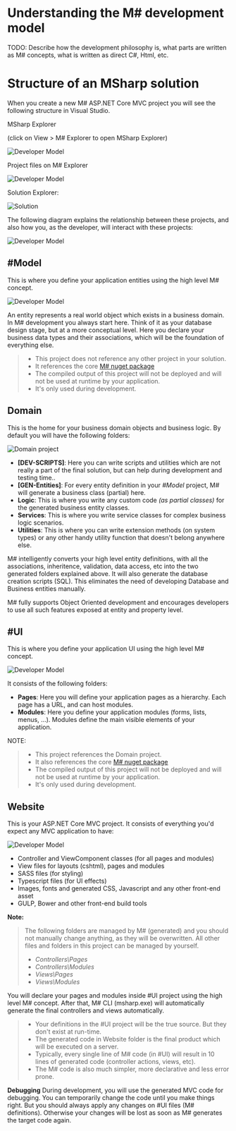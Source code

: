 # Understanding the M# development model
TODO: Describe how the development philosophy is, what parts are written as M# concepts, what is written as direct C#, Html, etc.


# Structure of an MSharp solution

When you create a new M# ASP.NET Core MVC project you will see the following structure in Visual Studio.

MSharp Explorer 

(click on View > M# Explorer to open MSharp Explorer) 

![Developer Model](OpenMsharpExplorer.png)

Project files on M# Explorer

![Developer Model](ProjectOnMsharpExplorer.png)

Solution Explorer:

![Solution](https://user-images.githubusercontent.com/1321544/60179565-36b38700-9833-11e9-9a8e-db784ac8313a.png)

The following diagram explains the relationship between these projects, and also how you, as the developer, will interact with these projects:

![Developer Model](DevModel.JPG)

## #Model

This is where you define your application entities using the high level M# concept.

![Developer Model](Model.PNG)

An entity represents a real world object which exists in a business domain. In M# development you always start here. Think of it as your database design stage, but at a more conceptual level. Here you declare your business data types and their associations, which will be the foundation of everything else.

>- This project does not reference any other project in your solution.
>- It references the core [M# nuget package](https://www.nuget.org/packages/MSharp/)
>- The compiled output of this project will not be deployed and will not be used at runtime by your application.
>- It's only used during development.

## Domain

This is the home for your business domain objects and business logic. By default you will have the following folders:

![Domain project](https://user-images.githubusercontent.com/1321544/60179798-b5102900-9833-11e9-8e68-21c82c81e00e.png)


* **[DEV-SCRIPTS]**: Here you can write scripts and utilities which are not really a part of the final solution, but can help during development and testing time..
* **[GEN-Entities]**: For every entity definition in your *#Model* project, M# will generate a business class (partial) here.
* **Logic**: This is where you write any custom code *(as partial classes)* for the generated business entity classes.
* **Services**: This is where you write service classes for complex business logic scenarios.
* **Utilities**: This is where you can write extension methods (on system types) or any other handy utility function that doesn't belong anywhere else.


M# intelligently converts your high level entity definitions, with all the associations, inheritence, validation, data access, etc into the two generated folders explained above. It will also generate the database creation scripts (SQL). This eliminates the need of developing Database and Business entities manually.

M# fully supports Object Oriented development and encourages developers to use all such features exposed at entity and property level.

## #UI

This is where you define your application UI using the high level M# concept.

![Developer Model](UIView.PNG)

It consists of the following folders:

* **Pages**: Here you will define your application pages as a hierarchy. Each page has a URL, and can host modules.
* **Modules**: Here you define your application modules (forms, lists, menus, ...). Modules define the main visible elements of  your application.

NOTE:

>- This project references the Domain project.
>- It also references the core [M# nuget package](https://www.nuget.org/packages/MSharp/)
>- The compiled output of this project will not be deployed and will not be used at runtime by your application.
>- It's only used during development.

## Website

This is your ASP.NET Core MVC project. It consists of everything you'd expect any MVC application to have:

![Developer Model](ViewWebsite.PNG)

* Controller and ViewComponent classes (for all pages and modules)
* View files for layouts (cshtml), pages and modules
* SASS files (for styling)
* Typescript files (for UI effects)
* Images, fonts and generated CSS, Javascript and any other front-end asset
* GULP, Bower and other front-end build tools

**Note:**
> The following folders are managed by M# (generated) and you should not manually change anything, as they will be overwritten. All other files and folders in this project can be managed by yourself.
>- *Controllers\Pages*
>- *Controllers\Modules*
>- *Views\Pages*
>- *Views\Modules*

You will declare your pages and modules inside #UI project using the high level M# concept. After that, M# CLI (msharp.exe) will automatically generate the final controllers and views automatically.

>- Your definitions in the #UI project will be the true source. But they don't exist at run-time.
>- The generated code in Website folder is the final product which will be executed on a server.
>- Typically, every single line of M# code (in #UI) will result in 10 lines of generated code (controller actions, views, etc).
>- The M# code is also much simpler, more declarative and less error prone.

**Debugging**
During development, you will use the generated MVC code for debugging. You can temporarily change the code until you make things right. But you should always apply any changes on #UI files (M# definitions). Otherwise your changes will be lost as soon as M# generates the target code again.
